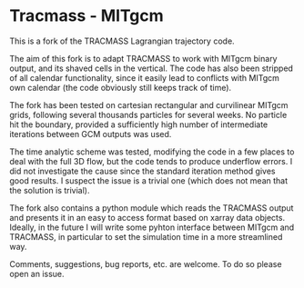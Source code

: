 Tracmass - MITgcm
=================

This is a fork of the TRACMASS Lagrangian trajectory code.

The aim of this fork is to adapt TRACMASS to work with MITgcm binary output, and its shaved cells in the vertical. The code has also been stripped of all calendar functionality, since it easily lead to conflicts with MITgcm own calendar (the code obviously still keeps track of time).

The fork has been tested on cartesian rectangular and curvilinear MITgcm grids, following several thousands particles for several weeks. No particle hit the boundary, provided a sufficiently high number of intermediate iterations between GCM outputs was used.

The time analytic scheme was tested, modifying the code in a few places to deal with the full 3D flow, but the code tends to produce underflow errors. I did not investigate the cause since the standard iteration method gives good results. I suspect the issue is a trivial one (which does not mean that the solution is trivial).

The fork also contains a python module which reads the TRACMASS output and presents it in an easy to access format based on xarray data objects. Ideally, in the future I will write some pyhton interface between MITgcm and TRACMASS, in particular to set the simulation time in a more streamlined way.

Comments, suggestions, bug reports, etc. are welcome. To do so please open an issue.
